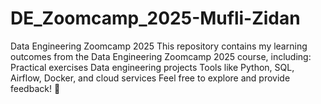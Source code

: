 # DE_Zoomcamp_2025-Mufli-Zidan
Data Engineering Zoomcamp 2025  This repository contains my learning outcomes from the Data Engineering Zoomcamp 2025 course, including:  Practical exercises Data engineering projects Tools like Python, SQL, Airflow, Docker, and cloud services Feel free to explore and provide feedback! 🚀
